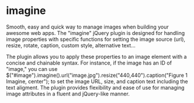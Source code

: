 # imagine
Smooth, easy and quick way to manage images when building your awesome web apps.
The "imagine" jQuery plugin is designed for handling image properties with specific functions for setting the image source (url), resize, rotate, caption, custom style, alternative text...

The plugin allows you to apply these properties to an image element with a concise and chainable syntax.
For instance, if the image has an ID of "image," you can use $("#image").imagine().url("image.jpg").resize("440,440").caption("Figure 1 Imagine, center"); to set the image URL, size, and caption text including the text aligment. 
The plugin provides flexibility and ease of use for managing image attributes in a fluent and jQuery-like manner.
